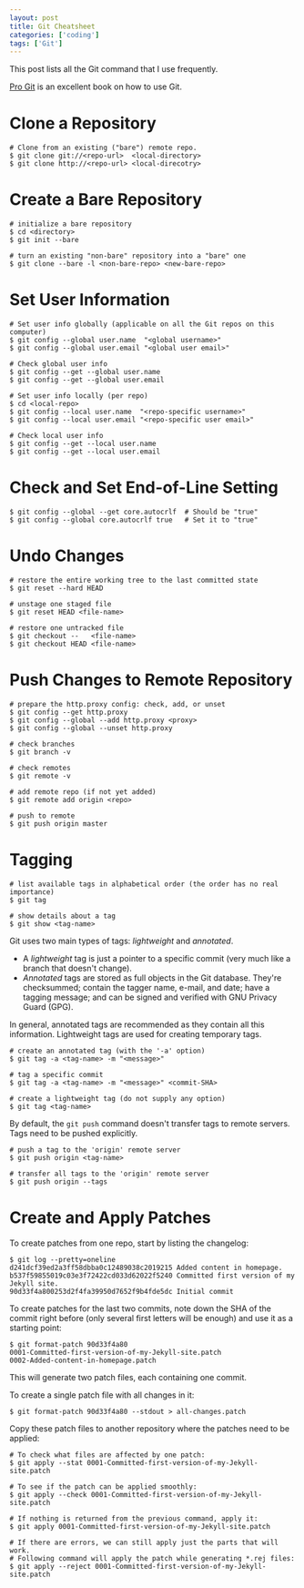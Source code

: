 ```yaml
---
layout: post
title: Git Cheatsheet
categories: ['coding']
tags: ['Git']
---
```



This post lists all the Git command that I use frequently.

[Pro Git](http://git-scm.com/book) is an excellent book on how to use Git.


Clone a Repository
===================

    # Clone from an existing ("bare") remote repo.
    $ git clone git://<repo-url>  <local-directory>
    $ git clone http://<repo-url> <local-direcotry>


Create a Bare Repository
=========================

    # initialize a bare repository
    $ cd <directory>
    $ git init --bare

    # turn an existing "non-bare" repository into a "bare" one
    $ git clone --bare -l <non-bare-repo> <new-bare-repo>


Set User Information
=====================

    # Set user info globally (applicable on all the Git repos on this computer)
    $ git config --global user.name  "<global username>"
    $ git config --global user.email "<global user email>"

    # Check global user info
    $ git config --get --global user.name
    $ git config --get --global user.email

    # Set user info locally (per repo)
    $ cd <local-repo>
    $ git config --local user.name  "<repo-specific username>"
    $ git config --local user.email "<repo-specific user email>"

    # Check local user info
    $ git config --get --local user.name
    $ git config --get --local user.email


Check and Set End-of-Line Setting
==================================

    $ git config --global --get core.autocrlf  # Should be "true"
    $ git config --global core.autocrlf true   # Set it to "true"


Undo Changes
=============

    # restore the entire working tree to the last committed state
    $ git reset --hard HEAD

    # unstage one staged file
    $ git reset HEAD <file-name>

    # restore one untracked file
    $ git checkout --   <file-name>
    $ git checkout HEAD <file-name>


Push Changes to Remote Repository
==================================

    # prepare the http.proxy config: check, add, or unset
    $ git config --get http.proxy
    $ git config --global --add http.proxy <proxy>
    $ git config --global --unset http.proxy

    # check branches
    $ git branch -v

    # check remotes
    $ git remote -v

    # add remote repo (if not yet added)
    $ git remote add origin <repo>

    # push to remote
    $ git push origin master


Tagging
========

    # list available tags in alphabetical order (the order has no real importance)
    $ git tag

    # show details about a tag
    $ git show <tag-name>

Git uses two main types of tags: *lightweight* and *annotated*.

* A *lightweight* tag is just a pointer to a specific commit (very much like a branch that doesn't change).
* *Annotated* tags are stored as full objects in the Git database. They're checksummed; contain the
  tagger name, e-mail, and date; have a tagging message; and can be signed and verified with GNU
  Privacy Guard (GPG).

In general, annotated tags are recommended as they contain all this information. Lightweight tags
are used for creating temporary tags.

    # create an annotated tag (with the '-a' option)
    $ git tag -a <tag-name> -m "<message>"

    # tag a specific commit
    $ git tag -a <tag-name> -m "<message>" <commit-SHA>

    # create a lightweight tag (do not supply any option)
    $ git tag <tag-name>

By default, the ``git push`` command doesn't transfer tags to remote servers. Tags need to be
pushed explicitly.

    # push a tag to the 'origin' remote server
    $ git push origin <tag-name>

    # transfer all tags to the 'origin' remote server
    $ git push origin --tags


Create and Apply Patches
=========================

To create patches from one repo, start by listing the changelog:

    $ git log --pretty=oneline
    d241dcf39ed2a3ff58dbba0c12489038c2019215 Added content in homepage.
    b537f59855019c03e3f72422cd033d62022f5240 Committed first version of my Jekyll site.
    90d33f4a800253d2f4fa39950d7652f9b4fde5dc Initial commit

To create patches for the last two commits, note down the SHA of the commit right before (only
several first letters will be enough) and use it as a starting point:

    $ git format-patch 90d33f4a80
    0001-Committed-first-version-of-my-Jekyll-site.patch
    0002-Added-content-in-homepage.patch

This will generate two patch files, each containing one commit.

To create a single patch file with all changes in it:

    $ git format-patch 90d33f4a80 --stdout > all-changes.patch

Copy these patch files to another repository where the patches need to be applied:

    # To check what files are affected by one patch:
    $ git apply --stat 0001-Committed-first-version-of-my-Jekyll-site.patch

    # To see if the patch can be applied smoothly:
    $ git apply --check 0001-Committed-first-version-of-my-Jekyll-site.patch

    # If nothing is returned from the previous command, apply it:
    $ git apply 0001-Committed-first-version-of-my-Jekyll-site.patch

    # If there are errors, we can still apply just the parts that will work.
    # Following command will apply the patch while generating *.rej files:
    $ git apply --reject 0001-Committed-first-version-of-my-Jekyll-site.patch

